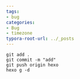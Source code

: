 ```yaml
---
tags: 
- bug
categories: 
- Bug
- timezone
typora-root-url: ../_posts
---
```




````
git add .
git commit -m "add"
git push origin hexo
hexo g -d
````







